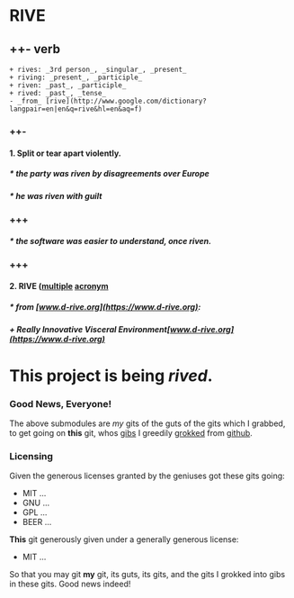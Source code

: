 RIVE
======

## ++- verb 
    + rives: _3rd person_, _singular_, _present_
    + riving: _present_, _participle_
    + riven: _past_, _participle_
    + rived: _past_, _tense_
    - _from_ [rive](http://www.google.com/dictionary?langpair=en|en&q=rive&hl=en&aq=f)

### ++-
#### 1. Split or tear apart violently.
#####     * the party was _riven_ by disagreements over Europe
#####     * he was _riven_ with guilt
### +++
#####     * the software was easier to understand, once _riven_.
### +++
#### 2. RIVE ([multiple](http://en.wikipedia.org/wiki/Multiset) [acronym](http://www.google.com/dictionary?langpair=en|en&q=acronym&hl=en&aq=f)
#####     * _from_ [www.d-rive.org](https://www.d-rive.org):
#####     + Really Innovative Visceral Environment[www.d-rive.org](https://www.d-rive.org)


This project is being _rived_.
==============================

### Good News, Everyone!

The above submodules are _my_ gits of the guts of the gits which I grabbed,
to get going on **this** git, whos [gibs](http://en.wikipedia.org/wiki/Gib_(video_gaming)) I greedily [grokked](http://en.wikipedia.org/wiki/Grok) from [github](https://www.github.com).

### Licensing

Given the generous licenses granted by the geniuses got these gits going:
   + MIT ...
   + GNU ...
   + GPL ...
   + BEER ...

**This** git generously given under a generally generous license:
   + MIT ...

So that you may git **my** git, its guts, its gits, and the gits I grokked into gibs in these gits. Good news indeed!


